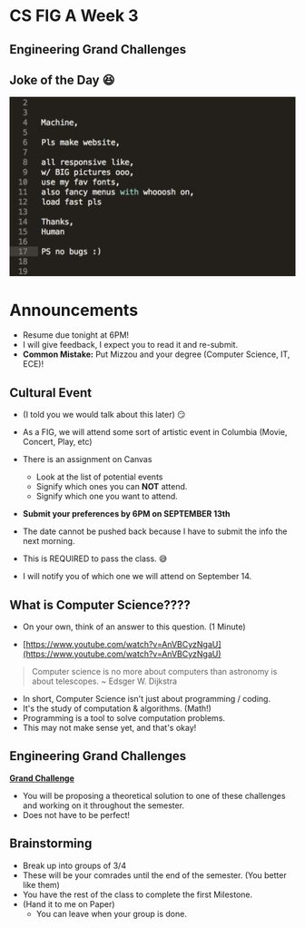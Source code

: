 # CS FIG A Week 3
## Engineering Grand Challenges

## Joke of the Day 😆

![Non-Programmers](Non-Programmers.png)

# Announcements

- Resume due tonight at 6PM!
- I will give feedback, I expect you to read it and re-submit.
- **Common Mistake:** Put Mizzou and your degree (Computer Science, IT, ECE)!

## Cultural Event

- (I told you we would talk about this later) 😏
- As a FIG, we will attend some sort of artistic event in Columbia (Movie, Concert, Play, etc)
- There is an assignment on Canvas
    - Look at the list of potential events
    - Signify which ones you can **NOT** attend.
    - Signify which one you want to attend.

- **Submit your preferences by 6PM on SEPTEMBER 13th**
- The date cannot be pushed back because I have to submit the info the next morning.
- This is REQUIRED to pass the class. 😅
- I will notify you of which one we will attend on September 14.

## What is Computer Science????

- On your own, think of an answer to this question. (1 Minute)

- [https://www.youtube.com/watch?v=AnVBCyzNgaU](https://www.youtube.com/watch?v=AnVBCyzNgaU)

> Computer science is no more about computers than astronomy is about telescopes.
> ~ Edsger W. Dijkstra

- In short, Computer Science isn't just about programming / coding.
- It's the study of computation & algorithms. (Math!)
- Programming is a tool to solve computation problems.
- This may not make sense yet, and that's okay!

## Engineering Grand Challenges

**[Grand Challenge](GrandChallenge.md)**

- You will be proposing a theoretical solution to one of these challenges and working on it throughout the semester.
- Does not have to be perfect!

## Brainstorming

- Break up into groups of 3/4 
- These will be your comrades until the end of the semester. (You better like them)
- You have the rest of the class to complete the first Milestone.
- (Hand it to me on Paper)
    - You can leave when your group is done.
